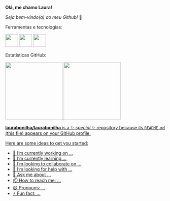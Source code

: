 **Olá, me chamo Laura!**

*Seja bem-vindo(a) ao meu Github!* 👋

Ferramentas e tecnologias:

<img src="https://cdn.jsdelivr.net/gh/devicons/devicon@latest/icons/python/python-original.svg" width="40" height="40"/> <img src="https://cdn.jsdelivr.net/gh/devicons/devicon@latest/icons/selenium/selenium-original.svg" width="40" height="40"/> <img src="https://cdn.jsdelivr.net/gh/devicons/devicon@latest/icons/azuresqldatabase/azuresqldatabase-original.svg" width="40" height="40"/>

          
          
Estatísticas GitHub:

<div>
<a href="https://github.com/laurabonilha">
<img loading="lazy" height="180em" src="https://github-readme-stats.vercel.app/api/top-langs/?username=laurabonilha&layout=compact&langs_count=7&theme=dracula"/>
<img loading="lazy" height="180em" src="https://github-readme-stats.vercel.app/api?username=laurabonilha&show_icons=true&theme=dracula&include_all_commits=true&count_private=true"/>
</div>

**laurabonilha/laurabonilha** is a ✨ _special_ ✨ repository because its `README.md` (this file) appears on your GitHub profile.

Here are some ideas to get you started:

- 🔭 I’m currently working on ...
- 🌱 I’m currently learning ...
- 👯 I’m looking to collaborate on ...
- 🤔 I’m looking for help with ...
- 💬 Ask me about ...
- 📫 How to reach me: ...
- 😄 Pronouns: ...
- ⚡ Fun fact: ...

